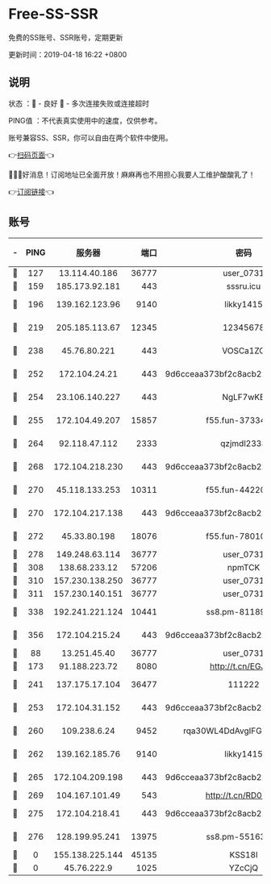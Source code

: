 # Free-SS-SSR

免费的SS账号、SSR账号，定期更新

更新时间：2019-04-18 16:22 +0800

## 说明

状态     ：🙂 - 良好 🙁 - 多次连接失败或连接超时

PING值   ：不代表真实使用中的速度，仅供参考。

账号兼容SS、SSR，你可以自由在两个软件中使用。

👉[扫码页面](https://liesauer.github.io/Free-SS-SSR/)👈

🎉🎉🎉好消息！订阅地址已全面开放！麻麻再也不用担心我要人工维护酸酸乳了！

👉[订阅链接](https://www.liesauer.net/yogurt/subscribe?ACCESS_TOKEN=DAYxR3mMaZAsaqUb)👈

## 账号

|-|PING|服务器|端口|密码|加密方式|区域|
|:----:|:----:|:-----:|-----:|:----:|:----:|:----:|
|🙂|127|13.114.40.186|36777|user_0731|chacha20|JP|
|🙂|159|185.173.92.181|443|sssru.icu|rc4-md5|RU|
|🙂|196|139.162.123.96|9140|likky1415|aes-256-cfb|JP|
|🙂|219|205.185.113.67|12345|12345678|aes-256-cfb|US|
|🙂|238|45.76.80.221|443|VOSCa1ZG|aes-256-cfb|DE|
|🙂|252|172.104.24.21|443|9d6cceaa373bf2c8acb22e60b6a58be6|aes-256-cfb|US|
|🙂|254|23.106.140.227|443|NgLF7wKB|aes-256-cfb|US|
|🙂|255|172.104.49.207|15857|f55.fun-37334646|aes-256-cfb|SG|
|🙂|264|92.118.47.112|2333|qzjmdl2333|aes-256-cfb|US|
|🙂|268|172.104.218.230|443|9d6cceaa373bf2c8acb22e60b6a58be6|aes-256-cfb|US|
|🙂|270|45.118.133.253|10311|f55.fun-44220046|aes-256-cfb|SG|
|🙂|270|172.104.217.138|443|9d6cceaa373bf2c8acb22e60b6a58be6|aes-256-cfb|US|
|🙂|272|45.33.80.198|18076|f55.fun-78010722|aes-256-cfb|US|
|🙂|278|149.248.63.114|36777|user_0731|chacha20|CA|
|🙂|308|138.68.233.12|57206|npmTCK|rc4-md5|US|
|🙂|310|157.230.138.250|36777|user_0731|chacha20|US|
|🙂|311|157.230.140.151|36777|user_0731|chacha20|US|
|🙂|338|192.241.221.124|10441|ss8.pm-81189488|aes-256-cfb|US|
|🙂|356|172.104.215.24|443|9d6cceaa373bf2c8acb22e60b6a58be6|aes-256-cfb|US|
|🙂|88|13.251.45.40|36777|user_0731|chacha20|SG|
|🙂|173|91.188.223.72|8080|http://t.cn/EGJIyrl|rc4-md5|RU|
|🙂|241|137.175.17.104|36477|111222|aes-256-cfb|US|
|🙂|253|172.104.31.152|443|9d6cceaa373bf2c8acb22e60b6a58be6|aes-256-cfb|US|
|🙂|260|109.238.6.24|9452|rqa30WL4DdAvgIFG6Fs3znzTa|aes-256-cfb|FR|
|🙂|262|139.162.185.76|9140|likky1415|aes-256-cfb|DE|
|🙂|265|172.104.209.198|443|9d6cceaa373bf2c8acb22e60b6a58be6|aes-256-cfb|US|
|🙂|269|104.167.101.49|543|http://t.cn/RD0D7sx|rc4-md5|CA|
|🙂|275|172.104.218.41|443|9d6cceaa373bf2c8acb22e60b6a58be6|aes-256-cfb|US|
|🙁|276|128.199.95.241|13975|ss8.pm-55163159|aes-256-cfb|SG|
|🙁|0|155.138.225.144|45135|KSS18l|rc4-md5|US|
|🙁|0|45.76.222.9|1025|YZcCjQ|rc4-md5|JP|
